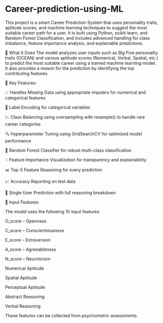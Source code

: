 # Career-prediction-using-ML

This project is a smart Career Prediction System that uses personality traits, aptitude scores, and machine learning techniques to suggest the most suitable career path for a user. It is built using Python, scikit-learn, and Random Forest Classification, and includes advanced handling for class imbalance, feature importance analysis, and explainable predictions.

🧠 What It Does
The model analyzes user inputs such as Big Five personality traits (OCEAN) and various aptitude scores (Numerical, Verbal, Spatial, etc.) to predict the most suitable career using a trained machine learning model. It also provides a reason for the prediction by identifying the top contributing features.

🚀 Key Features:

✅ Handles Missing Data using appropriate imputers for numerical and categorical features

🔁 Label Encoding for categorical variables

📉 Class Balancing using oversampling with resample() to handle rare career categories

🔍 Hyperparameter Tuning using GridSearchCV for optimized model performance

🌲 Random Forest Classifier for robust multi-class classification

💡 Feature Importance Visualization for transparency and explainability

📊 Top-5 Feature Reasoning for every prediction

📈 Accuracy Reporting on test data

🔮 Single User Prediction with full reasoning breakdown

📂 Input Features:

The model uses the following 10 input features:

O_score – Openness

C_score – Conscientiousness

E_score – Extraversion

A_score – Agreeableness

N_score – Neuroticism

Numerical Aptitude

Spatial Aptitude

Perceptual Aptitude

Abstract Reasoning

Verbal Reasoning

These features can be collected from psychometric assessments.
 

